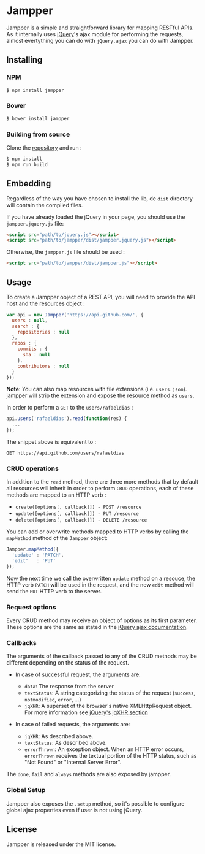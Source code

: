 # Jampper

Jampper is a simple and straightforward library for mapping RESTful APIs. As it internally uses [jQuery][0]'s ajax module for performing the requests, almost evertything you can do with `jQuery.ajax` you can do with Jampper.

## Installing

### NPM

```bash
$ npm install jampper
```

### Bower
```bash
$ bower install jampper
```

### Building from source
Clone the [repository](1) and run :
```bash
$ npm install
$ npm run build
```

## Embedding

Regardless of the way you have chosen to install the lib, de `dist` directory will contain the compiled files.

If you have already loaded the jQuery in your page, you should use the `jampper.jquery.js` file:

```html
<script src="path/to/jquery.js"></script>
<script src="path/to/jampper/dist/jampper.jquery.js"></script>
```

Otherwise, the `jampper.js` file should be used :
```html
<script src="path/to/jampper/dist/jampper.js"></script>
```

## Usage

To create a Jampper object of a REST API, you will need to provide the API host and the resources object :

```javascript
var api = new Jampper('https://api.github.com/', {
  users : null,
  search : {
    repositories : null
  },
  repos : {
    commits : {
      sha : null
    },
    contributors : null
  }
});
```

**Note**: You can also map resources with file extensions (i.e. `users.json`). jampper will strip the extension and expose the resource method as `users`.

In order to perform a `GET` to the `users/rafaeldias` :
```javascript
api.users('rafaeldias').read(function(res) {
  ...
});
```

The snippet above is equivalent to :
```
GET https://api.github.com/users/rafaeldias
```

### CRUD operations

In addition to the `read` method, there are three more methods that by default all resources will inherit in order to perform `CRUD` operations, each of these methods are mapped to an HTTP verb :

* `create([options[, callback]]) - POST /resource`
* `update([options[, callback]]) - PUT /resource`
* `delete([options[, callback]]) - DELETE /resource`

You can add or overwrite methods mapped to HTTP verbs by calling the `mapMethod` method of the `Jampper` object:
```javascript
Jampper.mapMethod({
  'update' : 'PATCH',
  'edit'   : 'PUT'
});
``` 

Now the next time we call the overwritten `update` method on a resouce, the HTTP verb `PATCH` will be used in the request, and the new `edit` method will send the `PUT` HTTP verb to the server.

### Request options

Every CRUD method may receive an object of options as its first parameter. These options are the same as stated in the [jQuery ajax documentation][2].

### Callbacks

The arguments of the callback passed to any of the CRUD methods may be different depending on the status of the request.

* In case of successful request, the arguments are:
  * `data`: The response from the server
  * `textStatus`: A string categorizing the status of the request (`success`, `notmodified`, `error`, ...)
  * `jqXHR`: A superset of the browser's native XMLHttpRequest object. For more information see [jQuery's jqXHR section][3]

* In case of failed requests, the arguments are:
  * `jqXHR`: As described above.
  * `textStatus`: As described above.
  * `errorThrown`: An exception object. When an HTTP error occurs, `errorThrown` receives the textual portion of the HTTP status, such as "Not Found" or "Internal Server Error". 

The `done`, `fail` and `always` methods are also exposed by jampper.

### Global Setup

Jampper also exposes the `.setup` method, so it's possible to configure global ajax properties even if  user is not using jQuery.

## License

Jampper is released under the MIT license.

[0]: http://jquery.com/
[1]: https://github.com/rafaeldias/jampper
[2]: http://api.jquery.com/jquery.ajax/#jQuery-ajax-settings
[3]: http://api.jquery.com/jQuery.ajax/#jqXHR 
